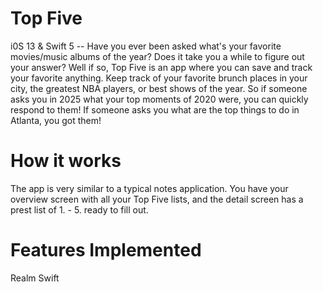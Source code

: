 # Top Five
i0S 13 & Swift 5 -- Have you ever been asked what's your favorite movies/music albums of the year? Does it take you a while to figure out your answer? Well if so, Top Five is an app where you can save and track your favorite anything. Keep track of your favorite brunch places in your city, the greatest NBA players, or best shows of the year. So if someone asks you in 2025 what your top moments of 2020 were, you can quickly respond to them! If someone asks you what are the top things to do in Atlanta, you got them! 

# How it works
The app is very similar to a typical notes application. You have your overview screen with all your Top Five lists, and the detail screen has a prest list of 1. - 5. ready to fill out. 

# Features Implemented 
Realm Swift
